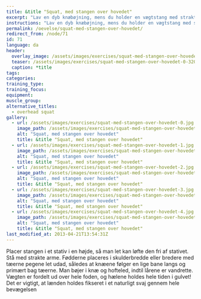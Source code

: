 ```yaml
---
title: &title "Squat, med stangen over hovedet"
excerpt: "Lav en dyb knæbøjning, mens du holder en vægtstang med strakte arme over hovedet."
instructions: "Lav en dyb knæbøjning, mens du holder en vægtstang med strakte arme over hovedet."
permalink: /oevelse/squat-med-stangen-over-hovedet/
redirect_from: /node/71
id: 71
language: da
header:
  overlay_image: /assets/images/exercises/squat-med-stangen-over-hovedet-0.jpg
  teaser: /assets/images/exercises/squat-med-stangen-over-hovedet-0-320.jpg
  caption: *title
tags:
categories:
training_type: 
training_focus: 
equipment:
muscle_group:
alternative_titles:
  - overhead squat
gallery:
  - url: /assets/images/exercises/squat-med-stangen-over-hovedet-0.jpg
    image_path: /assets/images/exercises/squat-med-stangen-over-hovedet-0-320.jpg
    alt: "Squat, med stangen over hovedet"
    title: &title "Squat, med stangen over hovedet"
  - url: /assets/images/exercises/squat-med-stangen-over-hovedet-1.jpg
    image_path: /assets/images/exercises/squat-med-stangen-over-hovedet-1-320.jpg
    alt: "Squat, med stangen over hovedet"
    title: &title "Squat, med stangen over hovedet"
  - url: /assets/images/exercises/squat-med-stangen-over-hovedet-2.jpg
    image_path: /assets/images/exercises/squat-med-stangen-over-hovedet-2-320.jpg
    alt: "Squat, med stangen over hovedet"
    title: &title "Squat, med stangen over hovedet"
  - url: /assets/images/exercises/squat-med-stangen-over-hovedet-3.jpg
    image_path: /assets/images/exercises/squat-med-stangen-over-hovedet-3-320.jpg
    alt: "Squat, med stangen over hovedet"
    title: &title "Squat, med stangen over hovedet"
  - url: /assets/images/exercises/squat-med-stangen-over-hovedet-4.jpg
    image_path: /assets/images/exercises/squat-med-stangen-over-hovedet-4-320.jpg
    alt: "Squat, med stangen over hovedet"
    title: &title "Squat, med stangen over hovedet"
last_modified_at: 2013-04-21T13:54:31Z
---
```


Placer stangen i et stativ i en højde, så man let kan løfte den fri af stativet. Stå med strakte arme. Fødderne placeres i skulderbredde eller bredere med tæerne pegene let udad, således at knæene følger en lige bane langs og primært bag tæerne. Man bøjer i knæ og hofteled, indtil lårene er vandrette. Vægten er fordelt ud over hele foden, og hælene holdes hele tiden i gulvet! Det er vigtigt, at lænden holdes fikseret i et naturligt svaj gennem hele bevægelsen
